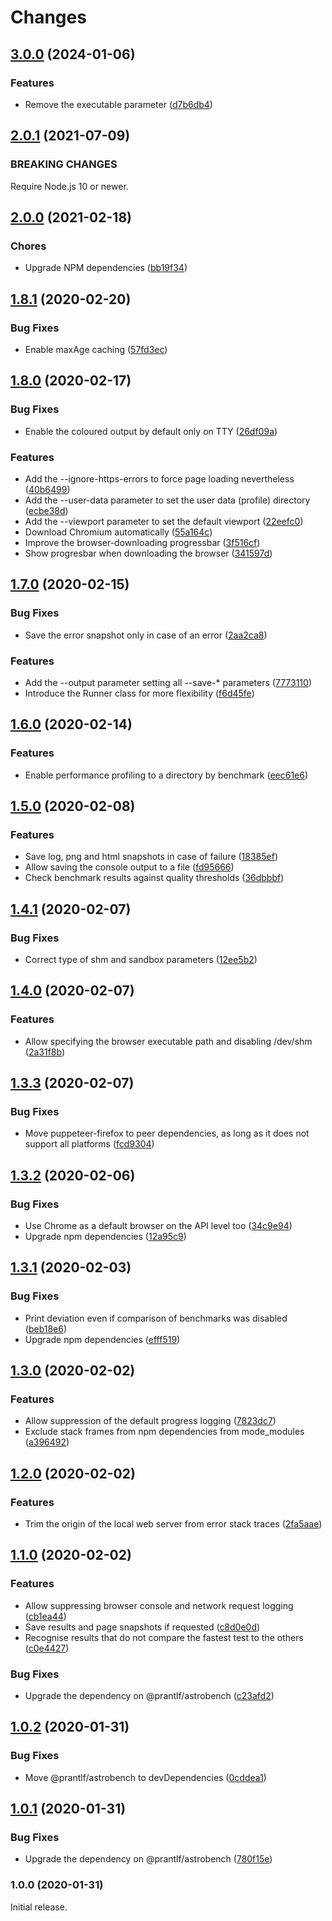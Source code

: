# Changes

## [3.0.0](https://github.com/prantlf/astrobench-cli/compare/v2.0.1...v3.0.0) (2024-01-06)

### Features

* Remove the executable parameter ([d7b6db4](https://github.com/prantlf/astrobench-cli/commit/d7b6db4a543d857c34efdb309bfc463bfe6cedd5))

## [2.0.1](https://github.com/prantlf/astrobench-cli/compare/v2.0.0...v2.0.1) (2021-07-09)

### BREAKING CHANGES

Require Node.js 10 or newer.

## [2.0.0](https://github.com/prantlf/astrobench-cli/compare/v1.8.1...v2.0.0) (2021-02-18)

### Chores

* Upgrade NPM dependencies ([bb19f34](https://github.com/prantlf/astrobench-cli/commit/bb19f34acc68bb4ec5e883d35f751ed50ee049cd))

## [1.8.1](https://github.com/prantlf/astrobench-cli/compare/v1.8.0...v1.8.1) (2020-02-20)

### Bug Fixes

* Enable maxAge caching ([57fd3ec](https://github.com/prantlf/astrobench-cli/commit/57fd3ece73ba3057bd1b2ddd64b728f98af779a3))

## [1.8.0](https://github.com/prantlf/astrobench-cli/compare/v1.7.0...v1.8.0) (2020-02-17)

### Bug Fixes

* Enable the coloured output by default only on TTY ([26df09a](https://github.com/prantlf/astrobench-cli/commit/26df09a8dc225935b96c04c925f4066a9254b78c))

### Features

* Add the --ignore-https-errors to force page loading nevertheless ([40b6499](https://github.com/prantlf/astrobench-cli/commit/40b649922115cb0784182a042d48da19f059284a))
* Add the --user-data parameter to set the user data (profile) directory ([ecbe38d](https://github.com/prantlf/astrobench-cli/commit/ecbe38deab6517efea198ff0a6e12a4e58e8a178))
* Add the --viewport parameter to set the default viewport ([22eefc0](https://github.com/prantlf/astrobench-cli/commit/22eefc0e63c8cbf36c004fc49f43e81fb4c9f840))
* Download Chromium automatically ([55a164c](https://github.com/prantlf/astrobench-cli/commit/55a164c12689f9ad7c00dad4090596ca83d25304))
* Improve the browser-downloading progressbar ([3f516cf](https://github.com/prantlf/astrobench-cli/commit/3f516cfa9e7894724c31ab3723670f53cd5594b6))
* Show progresbar when downloading the browser ([341597d](https://github.com/prantlf/astrobench-cli/commit/341597d249ce621048f2adbc53e4334fefa9a779))

## [1.7.0](https://github.com/prantlf/astrobench-cli/compare/v1.6.0...v1.7.0) (2020-02-15)

### Bug Fixes

* Save the error snapshot only in case of an error ([2aa2ca8](https://github.com/prantlf/astrobench-cli/commit/2aa2ca8a9169ee02e6aad7e7904c1cbf3a7debdc))

### Features

* Add the --output parameter setting all --save-* parameters ([7773110](https://github.com/prantlf/astrobench-cli/commit/7773110a0d1144505dc53256f1fcd56aaf29610a))
* Introduce the Runner class for more flexibility ([f6d45fe](https://github.com/prantlf/astrobench-cli/commit/f6d45fe97211c72c31b36ec4cc6cf9361dc03251))

## [1.6.0](https://github.com/prantlf/astrobench-cli/compare/v1.5.0...v1.6.0) (2020-02-14)

### Features

* Enable performance profiling to a directory by benchmark ([eec61e6](https://github.com/prantlf/astrobench-cli/commit/eec61e65118d89b33a274b91dff037988a1580b1))

## [1.5.0](https://github.com/prantlf/astrobench-cli/compare/v1.4.1...v1.5.0) (2020-02-08)

### Features

* Save log, png and html snapshots in case of failure ([18385ef](https://github.com/prantlf/astrobench-cli/commit/18385ef9ef4a3f36239c4a621f00a97d971a8831))
* Allow saving the console output to a file ([fd95666](https://github.com/prantlf/astrobench-cli/commit/fd956665fcee6756b2ffc20e44a68b58e16340d0))
* Check benchmark results against quality thresholds ([36dbbbf](https://github.com/prantlf/astrobench-cli/commit/36dbbbf941d1783413bf7f0b1c0ce56e009bf8a0))

## [1.4.1](https://github.com/prantlf/astrobench-cli/compare/v1.4.0...v1.4.1) (2020-02-07)

### Bug Fixes

* Correct type of shm and sandbox parameters ([12ee5b2](https://github.com/prantlf/astrobench-cli/commit/12ee5b296b036e858bdc5439cd69e3e84f33d7bc))

## [1.4.0](https://github.com/prantlf/astrobench-cli/compare/v1.3.3...v1.4.0) (2020-02-07)

### Features

* Allow specifying the browser executable path and disabling /dev/shm ([2a31f8b](https://github.com/prantlf/astrobench-cli/commit/2a31f8b87a638ee33b256a1fc0a577cf03097579))

## [1.3.3](https://github.com/prantlf/astrobench-cli/compare/v1.3.2...v1.3.3) (2020-02-07)

### Bug Fixes

* Move puppeteer-firefox to peer dependencies, as long as it does not support all platforms ([fcd9304](https://github.com/prantlf/astrobench-cli/commit/fcd9304bdd7e74b878165b9eb63071c5439bc7b7))

## [1.3.2](https://github.com/prantlf/astrobench-cli/compare/v1.3.1...v1.3.2) (2020-02-06)

### Bug Fixes

* Use Chrome as a default browser on the API level too ([34c9e94](https://github.com/prantlf/astrobench-cli/commit/34c9e947664733984eaa2eac6932daa24f3f9db5))
* Upgrade npm dependencies ([12a95c9](https://github.com/prantlf/astrobench-cli/commit/12a95c9b682a1bfd3da703087b478014996e121f))

## [1.3.1](https://github.com/prantlf/astrobench-cli/compare/v1.3.0...v1.3.1) (2020-02-03)

### Bug Fixes

* Print deviation even if comparison of benchmarks was disabled ([beb18e6](https://github.com/prantlf/astrobench-cli/commit/beb18e6f51d78e632aa237601857bd6fa74c9ccc))
* Upgrade npm dependencies ([efff519](https://github.com/prantlf/astrobench-cli/commit/efff5199b1cac67072fd0f9ffed60f0221e985d1))

## [1.3.0](https://github.com/prantlf/astrobench-cli/compare/v1.2.0...v1.3.0) (2020-02-02)

### Features

* Allow suppression of the default progress logging ([7823dc7](https://github.com/prantlf/astrobench-cli/commit/7823dc78e43e7126439e3fe57a21099bfeeae96f))
* Exclude stack frames from npm dependencies from mode_modules ([a396492](https://github.com/prantlf/astrobench-cli/commit/a3964927999214a64ca193e0a38903c6b2131b29))

## [1.2.0](https://github.com/prantlf/astrobench-cli/compare/v1.1.0...v1.2.0) (2020-02-02)

### Features

* Trim the origin of the local web server from error stack traces ([2fa5aae](https://github.com/prantlf/astrobench-cli/commit/2fa5aae4801f934d77c0e04b675f3283c775fc1e))

## [1.1.0](https://github.com/prantlf/astrobench-cli/compare/v1.0.2...v1.1.0) (2020-02-02)

### Features

* Allow suppressing browser console and network request logging ([cb1ea44](https://github.com/prantlf/astrobench/commit/cb1ea44524ae3cc153c4afd02e4fa522b277e94b))
* Save results and page snapshots if requested ([c8d0e0d](https://github.com/prantlf/astrobench/commit/c8d0e0d901033dafed2dd8cc1bddefa364e9cb4b))
* Recognise results that do not compare the fastest test to the others ([c0e4427](https://github.com/prantlf/astrobench/commit/c0e442730b3679fc34bf1938d5c5ce3869808338))

### Bug Fixes

* Upgrade the dependency on @prantlf/astrobench ([c23afd2](https://github.com/prantlf/astrobench/commit/c23afd262e69d1c0278c3f190a2c9d28a99d45c9))

## [1.0.2](https://github.com/prantlf/astrobench-cli/compare/v1.0.1...v1.0.2) (2020-01-31)

### Bug Fixes

* Move @prantlf/astrobench to devDependencies ([0cddea1](https://github.com/prantlf/astrobench/commit/0cddea1acdcc6b8d027d742b23e3eea303f8b8cc))

## [1.0.1](https://github.com/prantlf/astrobench-cli/compare/v1.0.0...v1.0.1) (2020-01-31)

### Bug Fixes

* Upgrade the dependency on @prantlf/astrobench ([780f15e](https://github.com/prantlf/astrobench/commit/780f15e1841c20d7425ace7b7c7216efa001d268))

### 1.0.0 (2020-01-31)

Initial release.
